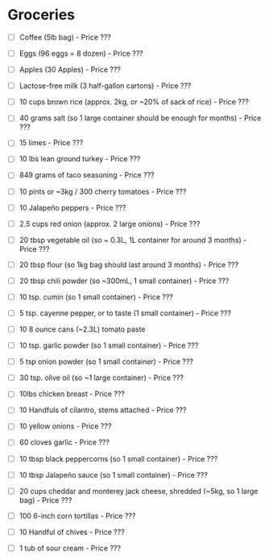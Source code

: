 # Groceries

- [ ] Coffee (5lb bag) - Price ???
- [ ] Eggs (96 eggs = 8 dozen) - Price ???
- [ ] Apples (30 Apples) - Price ???
- [ ] Lactose-free milk (3 half-gallon cartons) - Price ???

- [ ] 10 cups brown rice (approx. 2kg, or ~20% of sack of rice) - Price ???
- [ ] 40 grams salt (so 1 large container should be enough for months) - Price ???
- [ ] 15 limes - Price ???
- [ ] 10 lbs lean ground turkey - Price ???
- [ ] 849 grams of taco seasoning - Price ???
- [ ] 10 pints or ~3kg / 300 cherry tomatoes - Price ???
- [ ] 10 Jalapeño peppers - Price ???
- [ ] 2.5 cups red onion (approx. 2 large onions) - Price ???

- [ ] 20 tbsp vegetable oil (so ~ 0.3L, 1L container for around 3 months) - Price ???
- [ ] 20 tbsp flour (so 1kg bag should last around 3 months) - Price ???
- [ ] 20 tbsp chili powder (so ~300mL, 1 small container) - Price ???
- [ ] 10 tsp. cumin (so 1 small container) - Price ???
- [ ] 5 tsp. cayenne pepper, or to taste (1 small container) - Price ???
- [ ] 10 8 ounce cans (~2.3L) tomato paste
- [ ] 10 tsp. garlic powder (so 1 small container) - Price ???
- [ ] 5 tsp onion powder (so 1 small container) - Price ???

- [ ] 30 tsp. olive oil (so ~1 large container) - Price ???
- [ ] 10lbs chicken breast - Price ???
- [ ] 10 Handfuls of cilantro, stems attached - Price ???
- [ ] 10 yellow onions - Price ???
- [ ] 60 cloves garlic - Price ???
- [ ] 10 tbsp black peppercorns (so 1 small container) - Price ???
- [ ] 10 tbsp Jalapeño sauce (so 1 small container) - Price ???
- [ ] 20 cups cheddar and monterey jack cheese, shredded (~5kg, so 1 large bag) - Price ???
- [ ] 100 6-inch corn tortillas - Price ???
- [ ] 10 Handful of chives - Price ???
- [ ] 1 tub of sour cream - Price ???
